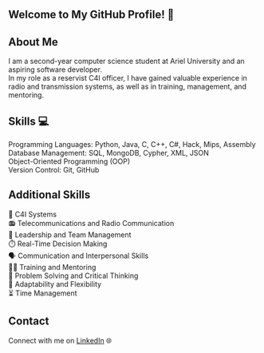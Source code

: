## Welcome to My GitHub Profile! 👋

## About Me
I am a second-year computer science student at Ariel University and an aspiring software developer.<br>
In my role as a reservist C4I officer, I have gained valuable experience in radio and transmission systems, as well as in training, management, and mentoring.

## Skills 💻
Programming Languages: Python, Java, C, C++, C#, Hack, Mips, Assembly<br>
Database Management: SQL, MongoDB, Cypher, XML, JSON<br>
Object-Oriented Programming (OOP)<br>
Version Control: Git, GitHub

## Additional Skills
📡 C4I Systems<br>
📻 Telecommunications and Radio Communication<br>
👥 Leadership and Team Management<br>
⏱️ Real-Time Decision Making<br>
🗣️ Communication and Interpersonal Skills<br>
🧑‍🏫 Training and Mentoring<br>
🧩 Problem Solving and Critical Thinking<br>
🔄 Adaptability and Flexibility<br>
⏳ Time Management<br>

## Contact
Connect with me on [LinkedIn](https://www.linkedin.com/in/may-rozen-4b07bb324?utm_source=share&utm_campaign=share_via&utm_content=profile&utm_medium=ios_app ) 🌐

<!--
**MayRozen/MayRozen** is a ✨ _special_ ✨ repository because its `README.md` (this file) appears on your GitHub profile.

Here are some ideas to get you started:

- 🔭 I’m currently working on ...
- 🌱 I’m currently learning ...
- 👯 I’m looking to collaborate on ...
- 🤔 I’m looking for help with ...
- 💬 Ask me about ...
- 📫 How to reach me: ...
- 😄 Pronouns: ...
- ⚡ Fun fact: ...
-->
